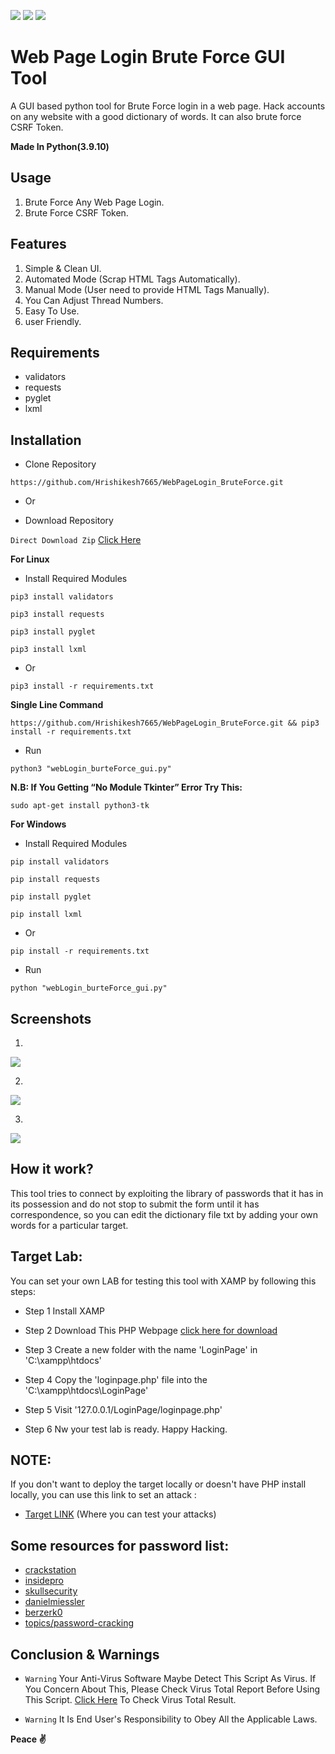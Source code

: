 [![](https://forthebadge.com/images/badges/made-with-python.svg)](https://www.python.org)
[![](https://img.shields.io/badge/Supported%20OS-Windows-blue)](https://www.microsoft.com/en-in/software-download/windows10)
[![](https://img.shields.io/badge/Supported%20OS-Linux-green.svg)](https://www.linux.org/pages/download/)

# Web Page Login Brute Force GUI Tool
A GUI based python tool for Brute Force login in a web page. Hack accounts on any website with a good dictionary of words. It can also brute force CSRF Token.

**Made In Python(3.9.10)**


## Usage

1. Brute Force Any Web Page Login.
2. Brute Force CSRF Token.


## Features

1. Simple & Clean UI.
2. Automated Mode (Scrap HTML Tags Automatically).
3. Manual Mode (User need to provide HTML Tags Manually).
4. You Can Adjust Thread Numbers.
5. Easy To Use.
6. user Friendly.


## Requirements

- validators
- requests
- pyglet
- lxml


## Installation

- Clone Repository

```
https://github.com/Hrishikesh7665/WebPageLogin_BruteForce.git
```

- Or

- Download Repository

`Direct Download Zip` [Click Here](https://github.com/Hrishikesh7665/WebPageLogin_BruteForce/archive/refs/heads/main.zip)


**For Linux**

- Install Required Modules

```
pip3 install validators
```
```
pip3 install requests
```
```
pip3 install pyglet
```
```
pip3 install lxml
```

- Or

```
pip3 install -r requirements.txt
```

**Single Line Command**

```
https://github.com/Hrishikesh7665/WebPageLogin_BruteForce.git && pip3 install -r requirements.txt
```

- Run

```
python3 "webLogin_burteForce_gui.py"
```

**N.B: If You Getting “No Module Tkinter” Error Try This:**
```
sudo apt-get install python3-tk
```


**For Windows**

- Install Required Modules

```
pip install validators
```
```
pip install requests
```
```
pip install pyglet
```
```
pip install lxml
```

- Or

```
pip install -r requirements.txt
```

- Run

```
python "webLogin_burteForce_gui.py"
```

## Screenshots

1)
![](Screenshots/Screen_Shot1.png)

2)
![](Screenshots/Screen_Shot2.jpg)

3)
![](Screenshots/Screen_Shot3.png)


## How it work?

This tool tries to connect by exploiting the library of passwords that it has in its possession and do not stop to submit the form until it has correspondence, so you can edit the dictionary file txt by adding your own words for a particular target.


## Target Lab:

You can set your own LAB for testing this tool with XAMP by following this steps: 

- Step 1
Install XAMP

- Step 2
Download This PHP Webpage [click here for download](https://test.php)

- Step 3
Create a new folder with the name 'LoginPage' in 'C:\xampp\htdocs\'

- Step 4
Copy the 'loginpage.php' file into the 'C:\xampp\htdocs\LoginPage'

- Step 5
Visit '127.0.0.1/LoginPage/loginpage.php'

- Step 6
Nw your test lab is ready. Happy Hacking.


## NOTE:

If you don't want to deploy the target locally or doesn't have PHP install locally, you can use this link to set an attack :

- [Target LINK](http://testphp.vulnweb.com/login.php) (Where you can test your attacks)


## Some resources for password list:

- [crackstation](https://crackstation.net/crackstation-wordlist-password-cracking-dictionary.htm)
- [insidepro](http://www.insidepro.team/)
- [skullsecurity](https://wiki.skullsecurity.org/Passwords)
- [danielmiessler](https://github.com/danielmiessler/SecLists/tree/master/Passwords)
- [berzerk0](https://github.com/berzerk0/Probable-Wordlists)
- [topics/password-cracking](https://github.com/topics/password-cracking)



## Conclusion & Warnings

- `Warning` Your Anti-Virus Software Maybe Detect This Script As Virus. If You Concern About This, Please Check Virus Total Report Before Using This Script. [Click Here](https://www.virustotal.com/gui/file/f4007ebccd2dcb9ef3227828c580d52f16d168c6faadb4771a247d729a5bcfe0) To Check Virus Total Result.

- `Warning` It Is End User's Responsibility to Obey All the Applicable Laws.

**Peace ✌️**

